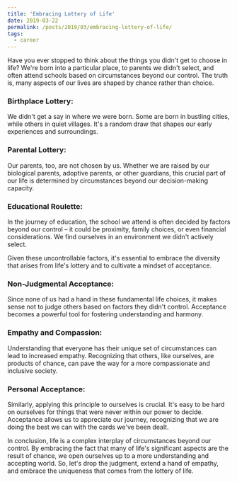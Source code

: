 ```yaml
---
title: 'Embracing Lottery of Life'
date: 2019-03-22
permalink: /posts/2019/03/embracing-lottery-of-life/
tags:
  - career
---
```


Have you ever stopped to think about the things you didn't get to choose in life? We're born into a particular place, to parents we didn't select, and often attend schools based on circumstances beyond our control. The truth is, many aspects of our lives are shaped by chance rather than choice.

### Birthplace Lottery:
We didn't get a say in where we were born. Some are born in bustling cities, while others in quiet villages. It's a random draw that shapes our early experiences and surroundings.

### Parental Lottery:
Our parents, too, are not chosen by us. Whether we are raised by our biological parents, adoptive parents, or other guardians, this crucial part of our life is determined by circumstances beyond our decision-making capacity.

### Educational Roulette:
In the journey of education, the school we attend is often decided by factors beyond our control – it could be proximity, family choices, or even financial considerations. We find ourselves in an environment we didn't actively select.

Given these uncontrollable factors, it's essential to embrace the diversity that arises from life's lottery and to cultivate a mindset of acceptance.

### Non-Judgmental Acceptance:
Since none of us had a hand in these fundamental life choices, it makes sense not to judge others based on factors they didn't control. Acceptance becomes a powerful tool for fostering understanding and harmony.

### Empathy and Compassion:
Understanding that everyone has their unique set of circumstances can lead to increased empathy. Recognizing that others, like ourselves, are products of chance, can pave the way for a more compassionate and inclusive society.

### Personal Acceptance:
Similarly, applying this principle to ourselves is crucial. It's easy to be hard on ourselves for things that were never within our power to decide. Acceptance allows us to appreciate our journey, recognizing that we are doing the best we can with the cards we've been dealt.

In conclusion, life is a complex interplay of circumstances beyond our control. By embracing the fact that many of life's significant aspects are the result of chance, we open ourselves up to a more understanding and accepting world. So, let's drop the judgment, extend a hand of empathy, and embrace the uniqueness that comes from the lottery of life.
